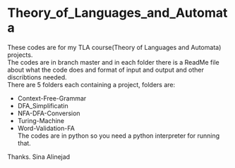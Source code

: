 # Theory_of_Languages_and_Automata
These codes are for my TLA course(Theory of Languages and Automata) projects.  
The codes are in branch master and in each folder there is a ReadMe file about what the code does and format of input and output and other discribtions needed.  
There are 5 folders each containing a project, folders are:
- Context-Free-Grammar  
- DFA_Simplificatin  
- NFA-DFA-Conversion
- Turing-Machine  
- Word-Validation-FA  
The codes are in python so you need a python interpreter for running that.

Thanks.
Sina Alinejad
